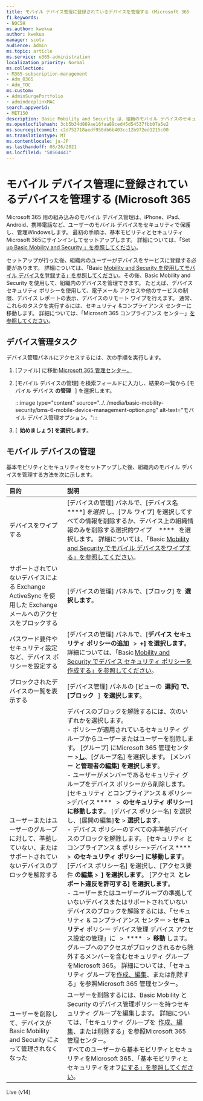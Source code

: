 ```yaml
---
title: モバイル デバイス管理に登録されているデバイスを管理する (Microsoft 365
f1.keywords:
- NOCSH
ms.author: kwekua
author: kwekua
manager: scotv
audience: Admin
ms.topic: article
ms.service: o365-administration
localization_priority: Normal
ms.collection:
- M365-subscription-management
- Adm_O365
- Adm_TOC
ms.custom:
- AdminSurgePortfolio
- admindeeplinkMAC
search.appverid:
- MET150
description: Basic Mobility and Security は、組織のモバイル デバイスのセキュリティ保護と管理に役立ちます。
ms.openlocfilehash: 3cb5b34d869ae16faa89ced45d54537fbb07a5e2
ms.sourcegitcommit: c2d752718aedf958db6b403cc12b972ed1215c00
ms.translationtype: MT
ms.contentlocale: ja-JP
ms.lasthandoff: 08/26/2021
ms.locfileid: "58564443"
---
```

# <a name="manage-devices-enrolled-in-mobile-device-management-in-microsoft-365"></a>モバイル デバイス管理に登録されているデバイスを管理する (Microsoft 365

Microsoft 365 用の組み込みのモバイル デバイス管理は、iPhone、iPad、Android、携帯電話など、ユーザーのモバイル デバイスをセキュリティで保護し、管理Windowsします。 最初の手順は、基本モビリティとセキュリティMicrosoft 365にサインインしてセットアップします。 詳細については、「Set [up Basic Mobility and Security 」を参照してください](set-up.md)。

セットアップが行った後、組織内のユーザーがデバイスをサービスに登録する必要があります。 詳細については、「Basic [Mobility and Security を使用してモバイル デバイスを登録する」を参照してください](enroll-your-mobile-device.md)。その後、Basic Mobility and Security を使用して、組織内のデバイスを管理できます。 たとえば、デバイス セキュリティ ポリシーを使用して、電子メール アクセスや他のサービスの制限、デバイス レポートの表示、デバイスのリモート ワイプを行えます。 通常、これらのタスクを実行するには、セキュリティ &コンプライアンス センターに移動します。 詳細については、「Microsoft 365 コンプライアンス センター」[を参照してください](../../compliance/microsoft-365-compliance-center.md)。

## <a name="device-management-tasks"></a>デバイス管理タスク

デバイス管理パネルにアクセスするには、次の手順を実行します。

1. [ファイル] に移動 [Microsoft 365 管理センター。](../../admin/admin-overview/about-the-admin-center.md)

2. [モバイル デバイスの管理] を検索フィールドに入力し、結果の一覧から [モバイル デバイス **の管理**   ] を選択します。

    :::image type="content" source="../../media/basic-mobility-security/bms-6-mobile-device-management-option.png" alt-text="モバイル デバイス管理オプション。":::

3. [  **始めましょう] を選択します**。

## <a name="manage-mobile-devices"></a>モバイル デバイスの管理

基本モビリティとセキュリティをセットアップした後、組織内のモバイル デバイスを管理する方法を次に示します。

|**目的**|**説明**|
|:----------------|:------------------------------------------------------------------------------|
|デバイスをワイプする |[デバイスの管理] パネルで、[デバイス名  ****] *を選択* し、[フル ワイプ] を選択してすべての情報を削除するか、デバイス上の組織情報のみを削除する選択的ワイプ     ****   を選択します。 詳細については、「Basic [Mobility and Security でモバイル デバイスをワイプする」を参照してください](wipe-mobile-device.md)。|
|サポートされていないデバイスによる Exchange ActiveSync を使用した Exchange メールへのアクセスをブロックする |[デバイスの管理] パネルで、[ブロック] を  **選択します**。 |
|パスワード要件やセキュリティ設定など、デバイス ポリシーを設定する |[デバイスの管理] パネルで、[**デバイス セキュリティ ポリシーの追加**   >  **+] を選択します**。 詳細については、「Basic [Mobility and Security でデバイス セキュリティ ポリシーを作成する」を参照してください](create-device-security-policies.md)。|
|ブロックされたデバイスの一覧を表示する  |[デバイス管理] パネルの [ビューの  **選択] で、[ブロック**   ]  **を選択します**。 |
|ユーザーまたはユーザーのグループに対して、準拠していない、またはサポートされていないデバイスのブロックを解除する  |デバイスのブロックを解除するには、次のいずれかを選択します。<br/>- ポリシーが適用されているセキュリティ グループからユーザーまたはユーザーを削除します。 [グループ] にMicrosoft 365 管理センター ><a href="https://go.microsoft.com/fwlink/p/?linkid=2052855" target="_blank">**し**</a>、[グループ名] を選択します。 [メンバー **と管理者の編集] を選択します**。<br/>- ユーザーがメンバーであるセキュリティ グループをデバイス ポリシーから削除します。 [セキュリティ とコンプライアンス & ポリシー>デバイス ****   >  **のセキュリティ ポリシー] に移動します**。 [デバイス ポリシー名] を選択し、[展開の編集]**を**  >  **選択します**。<br/>- デバイス ポリシーのすべての非準拠デバイスのブロックを解除します。 [セキュリティ とコンプライアンス & ポリシー>デバイス ****   >  **のセキュリティ ポリシー] に移動します**。 [デバイス ポリシー名] を選択し、[アクセス要件 **の編集**  >  **] を選択します**。 [アクセス  **とレポート違反を許可する] を選択します**。<br/>- ユーザーまたはユーザーグループの準拠していないデバイスまたはサポートされていないデバイスのブロックを解除するには、「セキュリティ & コンプライアンス センター > **セキュリティ** ポリシー デバイス管理 デバイス アクセス設定の管理」に   >  ****   >  **移動** します。 グループへのアクセスがブロックされるから除外するメンバーを含むセキュリティ グループをMicrosoft 365。 詳細については、「セキュリティ グループを[作成、編集](../../admin/email/create-edit-or-delete-a-security-group.md)、または削除する」を参照Microsoft 365 管理センター。|
|ユーザーを削除して、デバイスが Basic Mobility and Security によって管理されなくなった |ユーザーを削除するには、Basic Mobility と Security のデバイス管理ポリシーを持つセキュリティ グループを編集します。 詳細については、「セキュリティ グループを  [作成、編集](../../admin/email/create-edit-or-delete-a-security-group.md)、または削除する」を参照Microsoft 365 管理センター。<br/>すべてのユーザーから基本モビリティとセキュリティをMicrosoft 365、「基本モビリティとセキュリティをオフ[にする」を参照してください](turn-off.md)。|

Live (v14)